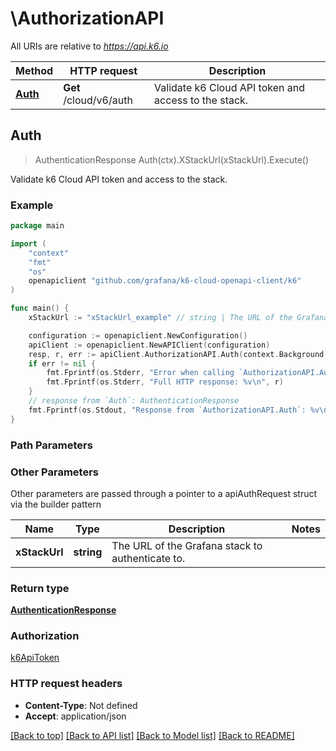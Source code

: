 # \AuthorizationAPI

All URIs are relative to *https://api.k6.io*

Method | HTTP request | Description
------------- | ------------- | -------------
[**Auth**](AuthorizationAPI.md#Auth) | **Get** /cloud/v6/auth | Validate k6 Cloud API token and access to the stack.



## Auth

> AuthenticationResponse Auth(ctx).XStackUrl(xStackUrl).Execute()

Validate k6 Cloud API token and access to the stack.



### Example

```go
package main

import (
	"context"
	"fmt"
	"os"
	openapiclient "github.com/grafana/k6-cloud-openapi-client/k6"
)

func main() {
	xStackUrl := "xStackUrl_example" // string | The URL of the Grafana stack to authenticate to.

	configuration := openapiclient.NewConfiguration()
	apiClient := openapiclient.NewAPIClient(configuration)
	resp, r, err := apiClient.AuthorizationAPI.Auth(context.Background()).XStackUrl(xStackUrl).Execute()
	if err != nil {
		fmt.Fprintf(os.Stderr, "Error when calling `AuthorizationAPI.Auth``: %v\n", err)
		fmt.Fprintf(os.Stderr, "Full HTTP response: %v\n", r)
	}
	// response from `Auth`: AuthenticationResponse
	fmt.Fprintf(os.Stdout, "Response from `AuthorizationAPI.Auth`: %v\n", resp)
}
```

### Path Parameters



### Other Parameters

Other parameters are passed through a pointer to a apiAuthRequest struct via the builder pattern


Name | Type | Description  | Notes
------------- | ------------- | ------------- | -------------
 **xStackUrl** | **string** | The URL of the Grafana stack to authenticate to. | 

### Return type

[**AuthenticationResponse**](AuthenticationResponse.md)

### Authorization

[k6ApiToken](../README.md#k6ApiToken)

### HTTP request headers

- **Content-Type**: Not defined
- **Accept**: application/json

[[Back to top]](#) [[Back to API list]](../README.md#documentation-for-api-endpoints)
[[Back to Model list]](../README.md#documentation-for-models)
[[Back to README]](../README.md)

